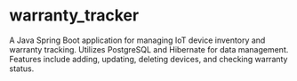 # warranty_tracker
A Java Spring Boot application for managing IoT device inventory and warranty tracking. Utilizes PostgreSQL and Hibernate for data management. Features include adding, updating, deleting devices, and checking warranty status.
